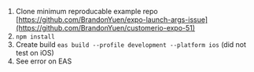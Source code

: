 1. Clone minimum reproducable example repo [https://github.com/BrandonYuen/expo-launch-args-issue](https://github.com/BrandonYuen/customerio-expo-51)
2. `npm install`
3. Create build `eas build --profile development --platform ios` (did not test on iOS)
4. See error on EAS
